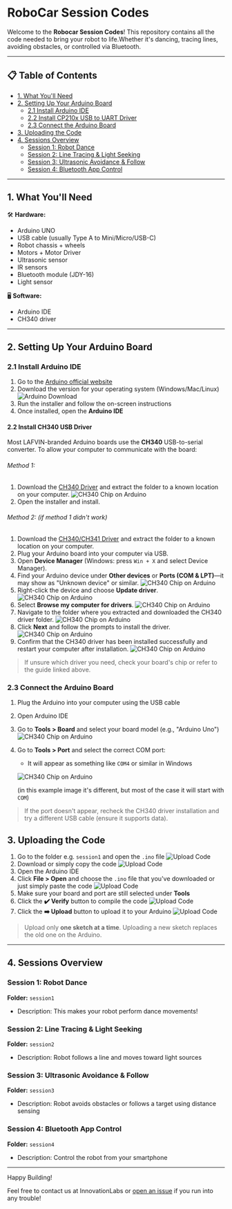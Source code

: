 # RoboCar Session Codes

Welcome to the **Robocar Session Codes**! This repository contains all the code needed to bring your robot to life.Whether it's dancing, tracing lines, avoiding obstacles, or controlled via Bluetooth.

---

## 📋 Table of Contents

- [1. What You'll Need](#1-what-youll-need)
- [2. Setting Up Your Arduino Board](#2-setting-up-your-arduino-board)
  - [2.1 Install Arduino IDE](#21-install-arduino-ide)
  - [2.2 Install CP210x USB to UART Driver](#22-install-cp210x-usb-to-uart-driver)
  - [2.3 Connect the Arduino Board](#23-connect-the-arduino-board)
- [3. Uploading the Code](#3-uploading-the-code)
- [4. Sessions Overview](#4-sessions-overview)
  - [Session 1: Robot Dance](#session-1-robot-dance)
  - [Session 2: Line Tracing & Light Seeking](#session-2-line-tracing--light-seeking)
  - [Session 3: Ultrasonic Avoidance & Follow](#session-3-ultrasonic-avoidance--follow)
  - [Session 4: Bluetooth App Control](#session-4-bluetooth-app-control)

---

## 1. What You'll Need

🛠️ **Hardware:**

- Arduino UNO
- USB cable (usually Type A to Mini/Micro/USB-C)
- Robot chassis + wheels
- Motors + Motor Driver
- Ultrasonic sensor
- IR sensors
- Bluetooth module (JDY-16)
- Light sensor

🖥️ **Software:**

- Arduino IDE
- CH340 driver

---

## 2. Setting Up Your Arduino Board

### 2.1 Install Arduino IDE

1. Go to the [Arduino official website](https://www.arduino.cc/en/software)
2. Download the version for your operating system (Windows/Mac/Linux)
   ![Arduino Download](images/arduino_download.png)
3. Run the installer and follow the on-screen instructions
4. Once installed, open the **Arduino IDE**

#### 2.2 Install CH340 USB Driver

Most LAFVIN-branded Arduino boards use the **CH340** USB-to-serial converter. To allow your computer to communicate with the board:

###### Method 1:
1. Download the [CH340 Driver](https://sparks.gogo.co.nz/ch340.html?srsltid=AfmBOoo-VpLzg2QWFC9j2-Dvp2VMOiS8vyg5S5UUTKyQdNNLjJ0RnwBa) and extract the folder to a known location on your computer.
   ![CH340 Chip on Arduino](images/ch340_download.png)
1. Open the installer and install.
###### Method 2: (if method 1 didn't work)
1. Download the [CH340/CH341 Driver](https://www.wch-ic.com/downloads/ch341ser_zip.html) and extract the folder to a known location on your computer.
2. Plug your Arduino board into your computer via USB.
3. Open **Device Manager** (Windows: press `Win + X` and select Device Manager).
4. Find your Arduino device under **Other devices** or **Ports (COM & LPT)**—it may show as "Unknown device" or similar.
   ![CH340 Chip on Arduino](images/Windows_driver1.png)
5. Right-click the device and choose **Update driver**.
   ![CH340 Chip on Arduino](images/Windows_driver2.png)
6. Select **Browse my computer for drivers**.
   ![CH340 Chip on Arduino](images/Windows_driver3.png)
7. Navigate to the folder where you extracted and downloaded the CH340 driver folder.
   ![CH340 Chip on Arduino](images/Windows_driver4.png)
8. Click **Next** and follow the prompts to install the driver.
   ![CH340 Chip on Arduino](images/Windows_driver5.png)
9. Confirm that the CH340 driver has been installed successfully and restart your computer after installation.
   ![CH340 Chip on Arduino](images/Windows_driver6.png)

> If unsure which driver you need, check your board's chip or refer to the guide linked above.

### 2.3 Connect the Arduino Board

1. Plug the Arduino into your computer using the USB cable
2. Open Arduino IDE
3. Go to **Tools > Board** and select your board model (e.g., "Arduino Uno")
   ![CH340 Chip on Arduino](images/arduino_board.png)
4. Go to **Tools > Port** and select the correct COM port:

   - It will appear as something like `COM4` or similar in Windows

   ![CH340 Chip on Arduino](images/arduino_port.png)
   
   (in this example image it's different, but most of the case it will start with `COM`)

> If the port doesn't appear, recheck the CH340 driver installation and try a different USB cable (ensure it supports data).

## 3. Uploading the Code

1. Go to the folder e.g. `session1` and open the `.ino` file
   ![Upload Code](images/github_folder.png)
1. Download or simply copy the code
   ![Upload Code](images/github_download.png)
1. Open the Arduino IDE
1. Click **File > Open** and choose the `.ino` file that you've downloaded or just simply paste the code
   ![Upload Code](images/arduino_open.png)
1. Make sure your board and port are still selected under **Tools**
1. Click the **✔️ Verify** button to compile the code
   ![Upload Code](images/arduino_verify.png)
1. Click the **➡️ Upload** button to upload it to your Arduino
   ![Upload Code](images/arduino_upload.png)

> Upload only **one sketch at a time**. Uploading a new sketch replaces the old one on the Arduino.

---

## 4. Sessions Overview

### Session 1: Robot Dance

**Folder:** `session1`

- Description: This makes your robot perform dance movements!

### Session 2: Line Tracing & Light Seeking

**Folder:** `session2`

- Description: Robot follows a line and moves toward light sources

### Session 3: Ultrasonic Avoidance & Follow

**Folder:** `session3`

- Description: Robot avoids obstacles or follows a target using distance sensing

### Session 4: Bluetooth App Control

**Folder:** `session4`

- Description: Control the robot from your smartphone

---

Happy Building!

Feel free to contact us at InnovationLabs or [open an issue](https://github.com/InnovationLabsPH/Robocar-Code/issues) if you run into any trouble!
